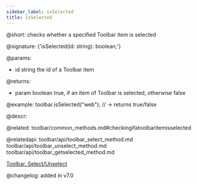 ```yaml
---
sidebar_label: isSelected
title: isSelected
---          
```


@short: checks whether a specified Toolbar item is selected

@signature: {'isSelected(id: string): boolean;'}

@params:
- id	string  the id of a Toolbar item

@returns:
- param	boolean     true, if an item of Toolbar is selected, otherwise false

@example:
toolbar.isSelected("web"); // -> returns true/false



@descr:

@related: toolbar/common_methods.md#checkingifatoolbaritemisselected

@relatedapi:
toolbar/api/toolbar_select_method.md
toolbar/api/toolbar_unselect_method.md
toolbar/api/toolbar_getselected_method.md

[Toolbar. Select/Unselect](https://snippet.dhtmlx.com/mi7qjwg2)

@changelog:
added in v7.0

